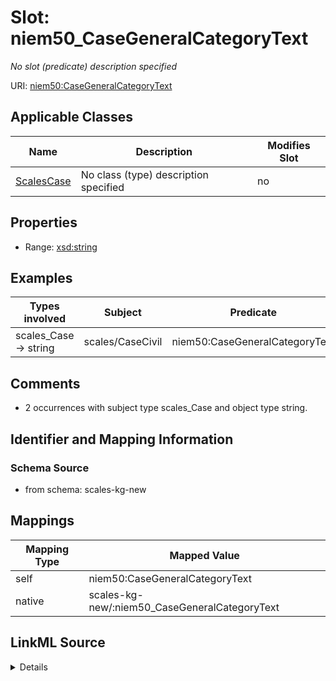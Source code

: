 

# Slot: niem50_CaseGeneralCategoryText


_No slot (predicate) description specified_





URI: [niem50:CaseGeneralCategoryText](http://release.niem.gov/niem/niem-core/5.0/CaseGeneralCategoryText)



<!-- no inheritance hierarchy -->





## Applicable Classes

| Name | Description | Modifies Slot |
| --- | --- | --- |
| [ScalesCase](../classes/ScalesCase.md) | No class (type) description specified |  no  |







## Properties

* Range: [xsd:string](xsd:string)






## Examples

| Types involved | Subject | Predicate | Object |
| --- | --- | --- | --- |
| scales_Case → string | scales/CaseCivil | niem50:CaseGeneralCategoryText | civil |


## Comments

* 2 occurrences with subject type scales_Case and object type string.

## Identifier and Mapping Information







### Schema Source


* from schema: scales-kg-new




## Mappings

| Mapping Type | Mapped Value |
| ---  | ---  |
| self | niem50:CaseGeneralCategoryText |
| native | scales-kg-new/:niem50_CaseGeneralCategoryText |




## LinkML Source

<details>

```yaml
name: niem50_CaseGeneralCategoryText
description: No slot (predicate) description specified
comments:
- 2 occurrences with subject type scales_Case and object type string.
examples:
- description: scales_Case → string
  object:
    example_object: civil
    example_object_type: string
    example_predicate: niem50:CaseGeneralCategoryText
    example_subject: scales/CaseCivil
    example_subject_type: scales_Case
from_schema: scales-kg-new
rank: 1000
slot_uri: niem50:CaseGeneralCategoryText
alias: niem50_CaseGeneralCategoryText
domain_of:
- scales_Case
range: string

```
</details>